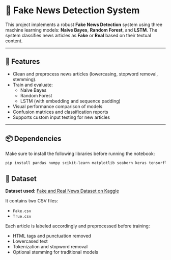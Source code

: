 # 📰 Fake News Detection System

This project implements a robust **Fake News Detection** system using three machine learning models: **Naive Bayes**, **Random Forest**, and **LSTM**. The system classifies news articles as **Fake** or **Real** based on their textual content.

---

## 📌 Features

- Clean and preprocess news articles (lowercasing, stopword removal, stemming).
- Train and evaluate:
  - Naive Bayes
  - Random Forest
  - LSTM (with embedding and sequence padding)
- Visual performance comparison of models
- Confusion matrices and classification reports
- Supports custom input testing for new articles

---

## 📦 Dependencies

Make sure to install the following libraries before running the notebook:

```bash
pip install pandas numpy scikit-learn matplotlib seaborn keras tensorflow

```

## 📂 Dataset

**Dataset used:** [Fake and Real News Dataset on Kaggle](https://www.kaggle.com/datasets/clmentbisaillon/fake-and-real-news-dataset)

It contains two CSV files:
- `Fake.csv`
- `True.csv`

Each article is labeled accordingly and preprocessed before training:
- HTML tags and punctuation removed
- Lowercased text
- Tokenization and stopword removal
- Optional stemming for traditional models
